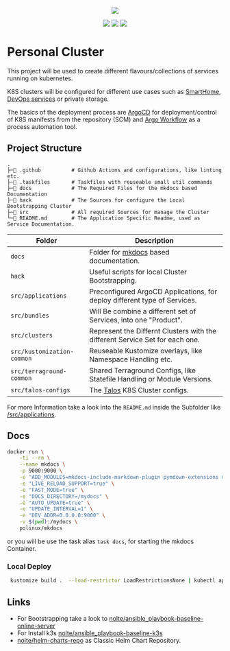 <p align="center"><img src="https://i.imgur.com/p1RzXjQ.png"><br></p>
<div align="center">
<a href="https://github.com/nolte/k8s-home-lab"><img src="https://img.shields.io/github/stars/nolte/k8s-home-lab.svg?label=Stars&style=social"></a>
<a href="https://github.com/nolte/k8s-home-lab"><img src="https://img.shields.io/github/issues-raw/nolte/k8s-home-lab.svg"></a>
<a href="https://github.com/nolte/k8s-home-lab/actions/workflows/tf-lint.yaml"><img src="https://github.com/nolte/k8s-home-lab/actions/workflows/tf-lint.yaml/badge.svg"></a>
</div>


# Personal Cluster

This project will be used to create different flavours/collections of services running on kubernetes.

K8S clusters will be configured for different use cases such as [SmartHome](./docs/service-sets/smart-home.md), [DevOps services](./docs/service-sets/devops.md) or private storage.

The basics of the deployment process are [ArgoCD](https://argo-cd.readthedocs.io/en/stable/) for deployment/control of K8S manifests from the repository (SCM) and [Argo Workflow](https://argoproj.github.io/argo-workflows/) as a process automation tool.


## Project Structure

<!--structure-start-->
```
.
├─📁 .github          # Github Actions and configurations, like linting etc. 
├─📁 .taskfiles       # Taskfiles with reuseable small util commands 
├─📁 docs             # The Required Files for the mkdocs based Documentation  
├─📁 hack             # The Sources for configure the Local Bootstrapping Cluster
├─📁 src              # All required Sources for manage the Cluster
└─📝 README.md        # The Application Specific Readme, used as Service Documentation.
```
<!--structure-end-->


| **Folder**                 | **Description**                                                              |
|----------------------------|------------------------------------------------------------------------------|
| `docs`                     | Folder for [mkdocs](https://www.mkdocs.org/) based documentation.            |
| `hack`                     | Useful scripts for local Cluster Bootstrapping.                              |
| `src/applications`         | Preconfigured ArgoCD Applications, for deploy different type of Services.    |
| `src/bundles`              | Will Be combine a different set of Services, into one "Product".             |
| `src/clusters`             | Represent the Differnt Clusters with the different Service Set for each one. |
| `src/kustomization-common` | Reuseable Kustomize overlays, like Namespace Handling etc.                   |
| `src/terraground-common`   | Shared Terraground Configs, like Statefile Handling or Module Versions.      |
| `src/talos-configs`        | The [Talos](https://www.talos.dev/) K8S Cluster configs.                     |

For more Information take a look into the `README.md` inside the Subfolder like [/src/applications](./src/applications/README.md). 

## Docs

```sh
docker run \
    -ti --rm \
    --name mkdocs \
    -p 9000:9000 \
    -e "ADD_MODULES=mkdocs-include-markdown-plugin pymdown-extensions mkdocs-material" \
    -e "LIVE_RELOAD_SUPPORT=true" \
    -e "FAST_MODE=true" \
    -e "DOCS_DIRECTORY=/mydocs" \
    -e "AUTO_UPDATE=true" \
    -e "UPDATE_INTERVAL=1" \
    -e "DEV_ADDR=0.0.0.0:9000" \
    -v $(pwd):/mydocs \
    polinux/mkdocs
```

or you will be use the task alias `task docs`, for starting the mkdocs Container.


### Local Deploy

```sh
 kustomize build .  --load-restrictor LoadRestrictionsNone | kubectl apply -f - 
```

## Links

* For Bootstrapping take a look to [nolte/ansible_playbook-baseline-online-server](https://github.com/nolte/ansible_playbook-baseline-online-server#start-ssh-agent)
* For Install k3s [nolte/ansible_playbook-baseline-k3s](https://github.com/nolte/ansible_playbook-baseline-k3s)
* [nolte/helm-charts-repo](https://github.com/nolte/helm-charts-repo/) as Classic Helm Chart Repository.

